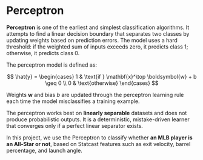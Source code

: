 # Perceptron

**Perceptron** is one of the earliest and simplest classification algorithms. It attempts to find a linear decision boundary that separates two classes by updating weights based on prediction errors. The model uses a hard threshold: if the weighted sum of inputs exceeds zero, it predicts class 1; otherwise, it predicts class 0.

The perceptron model is defined as:

$$
\hat{y} = 
\begin{cases}
1 & \text{if } \mathbf{x}^\top \boldsymbol{w} + b \geq 0 \\
0 & \text{otherwise}
\end{cases}
$$

Weights $\boldsymbol{w}$ and bias $b$ are updated through the perceptron learning rule each time the model misclassifies a training example.

The perceptron works best on **linearly separable** datasets and does not produce probabilistic outputs. It is a deterministic, mistake-driven learner that converges only if a perfect linear separator exists.

In this project, we use the Perceptron to classify whether **an MLB player is an All-Star or not**, based on Statcast features such as exit velocity, barrel percentage, and launch angle.
